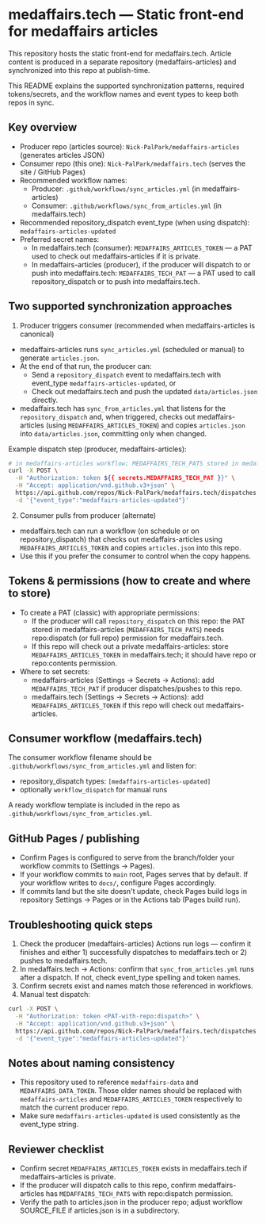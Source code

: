 # medaffairs.tech — Static front-end for medaffairs articles

This repository hosts the static front-end for medaffairs.tech. Article content is produced in a separate repository (medaffairs-articles) and synchronized into this repo at publish-time.

This README explains the supported synchronization patterns, required tokens/secrets, and the workflow names and event types to keep both repos in sync.

## Key overview

- Producer repo (articles source): `Nick-PalPark/medaffairs-articles` (generates articles JSON)
- Consumer repo (this one): `Nick-PalPark/medaffairs.tech` (serves the site / GitHub Pages)
- Recommended workflow names:
  - Producer: `.github/workflows/sync_articles.yml` (in medaffairs-articles)
  - Consumer: `.github/workflows/sync_from_articles.yml` (in medaffairs.tech)
- Recommended repository_dispatch event_type (when using dispatch): `medaffairs-articles-updated`
- Preferred secret names:
  - In medaffairs.tech (consumer): `MEDAFFAIRS_ARTICLES_TOKEN` — a PAT used to check out medaffairs-articles if it is private.
  - In medaffairs-articles (producer), if the producer will dispatch to or push into medaffairs.tech: `MEDAFFAIRS_TECH_PAT` — a PAT used to call repository_dispatch or to push into medaffairs.tech.

## Two supported synchronization approaches

1) Producer triggers consumer (recommended when medaffairs-articles is canonical)
- medaffairs-articles runs `sync_articles.yml` (scheduled or manual) to generate `articles.json`.
- At the end of that run, the producer can:
  - Send a `repository_dispatch` event to medaffairs.tech with event_type `medaffairs-articles-updated`, or
  - Check out medaffairs.tech and push the updated `data/articles.json` directly.
- medaffairs.tech has `sync_from_articles.yml` that listens for the `repository_dispatch` and, when triggered, checks out medaffairs-articles (using `MEDAFFAIRS_ARTICLES_TOKEN`) and copies `articles.json` into `data/articles.json`, committing only when changed.

Example dispatch step (producer, medaffairs-articles):
```bash
# in medaffairs-articles workflow; MEDAFFAIRS_TECH_PATS stored in medaffairs-articles secrets
curl -X POST \
  -H "Authorization: token ${{ secrets.MEDAFFAIRS_TECH_PAT }}" \
  -H "Accept: application/vnd.github.v3+json" \
  https://api.github.com/repos/Nick-PalPark/medaffairs.tech/dispatches \
  -d '{"event_type":"medaffairs-articles-updated"}'
```

2) Consumer pulls from producer (alternate)
- medaffairs.tech can run a workflow (on schedule or on repository_dispatch) that checks out medaffairs-articles using `MEDAFFAIRS_ARTICLES_TOKEN` and copies `articles.json` into this repo.
- Use this if you prefer the consumer to control when the copy happens.

## Tokens & permissions (how to create and where to store)

- To create a PAT (classic) with appropriate permissions:
  - If the producer will call `repository_dispatch` on this repo: the PAT stored in medaffairs-articles (`MEDAFFAIRS_TECH_PATS`) needs repo:dispatch (or full repo) permission for medaffairs.tech.
  - If this repo will check out a private medaffairs-articles: store `MEDAFFAIRS_ARTICLES_TOKEN` in medaffairs.tech; it should have repo or repo:contents permission.
- Where to set secrets:
  - medaffairs-articles (Settings → Secrets → Actions): add `MEDAFFAIRS_TECH_PAT` if producer dispatches/pushes to this repo.
  - medaffairs.tech (Settings → Secrets → Actions): add `MEDAFFAIRS_ARTICLES_TOKEN` if this repo will check out medaffairs-articles.

## Consumer workflow (medaffairs.tech)

The consumer workflow filename should be `.github/workflows/sync_from_articles.yml` and listen for:

- repository_dispatch types: `[medaffairs-articles-updated]`
- optionally `workflow_dispatch` for manual runs

A ready workflow template is included in the repo as `.github/workflows/sync_from_articles.yml`.

## GitHub Pages / publishing

- Confirm Pages is configured to serve from the branch/folder your workflow commits to (Settings → Pages).
- If your workflow commits to `main` root, Pages serves that by default. If your workflow writes to `docs/`, configure Pages accordingly.
- If commits land but the site doesn't update, check Pages build logs in repository Settings → Pages or in the Actions tab (Pages build run).

## Troubleshooting quick steps

1. Check the producer (medaffairs-articles) Actions run logs — confirm it finishes and either 1) successfully dispatches to medaffairs.tech or 2) pushes to medaffairs.tech.
2. In medaffairs.tech → Actions: confirm that `sync_from_articles.yml` runs after a dispatch. If not, check event_type spelling and token names.
3. Confirm secrets exist and names match those referenced in workflows.
4. Manual test dispatch:
```bash
curl -X POST \
  -H "Authorization: token <PAT-with-repo:dispatch>" \
  -H "Accept: application/vnd.github.v3+json" \
  https://api.github.com/repos/Nick-PalPark/medaffairs.tech/dispatches \
  -d '{"event_type":"medaffairs-articles-updated"}'
```

## Notes about naming consistency

- This repository used to reference `medaffairs-data` and `MEDAFFAIRS_DATA_TOKEN`. Those older names should be replaced with `medaffairs-articles` and `MEDAFFAIRS_ARTICLES_TOKEN` respectively to match the current producer repo.
- Make sure `medaffairs-articles-updated` is used consistently as the event_type string.

## Reviewer checklist

- Confirm secret `MEDAFFAIRS_ARTICLES_TOKEN` exists in medaffairs.tech if medaffairs-articles is private.
- If the producer will dispatch calls to this repo, confirm medaffairs-articles has `MEDAFFAIRS_TECH_PATS` with repo:dispatch permission.
- Verify the path to articles.json in the producer repo; adjust workflow SOURCE_FILE if articles.json is in a subdirectory.
